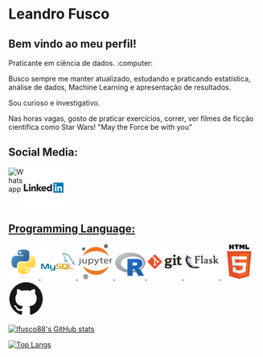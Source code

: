 <!--


**lfusco88/lfusco88** is a ✨ _special_ ✨ repository because its `README.md` (this file) appears on your GitHub profile.

Here are some ideas to get you started:

- 🔭 I’m currently working on ...
- 🌱 I’m currently learning ...
- 👯 I’m looking to collaborate on ...
- 🤔 I’m looking for help with ...
- 💬 Ask me about ...
- 📫 How to reach me: ...
- 😄 Pronouns: ...
- ⚡ Fun fact: ...
-->

<h1> Leandro Fusco </h1>
<h2> Bem vindo ao meu perfil! </h2>

<p> Praticante em ciência de dados.  :computer: </p>
<p> Busco sempre me manter atualizado, estudando e praticando estatística, análise de dados, Machine Learning e apresentação de resultados. </p>
<p> Sou curioso e investigativo. </p>
<p>Nas horas vagas, gosto de praticar exercícios, correr, ver filmes de ficção cientifica como Star Wars! "May the Force be with you" </p>

<h2> Social Media: </h2>

</a>
<a target="_blank" href="https://api.whatsapp.com/send?phone=5519982666671">
  <img align="left" alt="Whatsapp" width="30" src="https://cdn.jsdelivr.net/npm/simple-icons@v3/icons/whatsapp.svg" />
</a>  
<a href="https://www.linkedin.com/in/leandro-fusco/" target="_blank">
  <img align="center" alt="LinkdeIN" width="80" src="https://raw.githubusercontent.com/devicons/devicon/master/icons/linkedin/linkedin-original-wordmark.svg" />


<h2> Programming Language: </h2>

<code><img height="60" src="https://raw.githubusercontent.com/devicons/devicon/master/icons/python/python-original.svg"></code>
<code><img height="70" src="https://raw.githubusercontent.com/devicons/devicon/master/icons/mysql/mysql-original-wordmark.svg"></code>
<code><img height="70" src="https://raw.githubusercontent.com/devicons/devicon/master/icons/jupyter/jupyter-original-wordmark.svg"></code>
<code><img height="60" src="https://raw.githubusercontent.com/devicons/devicon/master/icons/r/r-original.svg"></code>
<code><img height="70" src="https://raw.githubusercontent.com/devicons/devicon/master/icons/git/git-original-wordmark.svg"></code>
<code><img height="70" src="https://raw.githubusercontent.com/devicons/devicon/master/icons/flask/flask-original-wordmark.svg"></code>
<code><img height="70" src="https://raw.githubusercontent.com/devicons/devicon/master/icons/html5/html5-original-wordmark.svg"></code>
<code><img height="70" src="https://raw.githubusercontent.com/devicons/devicon/master/icons/github/github-original.svg"></code>


![lfusco88's GitHub stats](https://github-readme-stats.vercel.app/api?username=lfusco88&show_icons=true&theme=radical)

[![Top Langs](https://github-readme-stats.vercel.app/api/top-langs/?username=lfusco88&layout=compact)](https://github.com/lfusco88/github-readme-stats)
